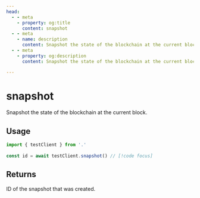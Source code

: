 ```yaml
---
head:
  - - meta
    - property: og:title
      content: snapshot
  - - meta
    - name: description
      content: Snapshot the state of the blockchain at the current block.
  - - meta
    - property: og:description
      content: Snapshot the state of the blockchain at the current block.

---
```


# snapshot

Snapshot the state of the blockchain at the current block.

## Usage

```ts
import { testClient } from '.'
 
const id = await testClient.snapshot() // [!code focus]
```

## Returns

ID of the snapshot that was created.